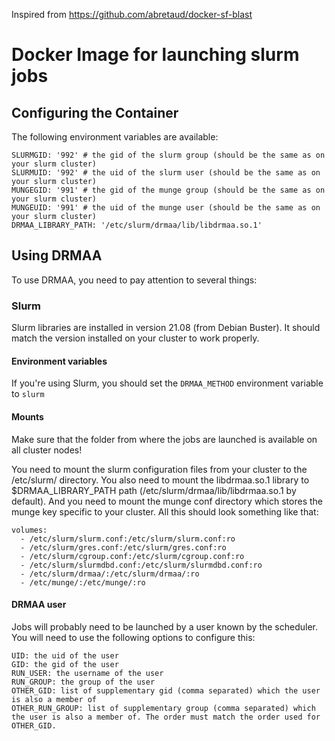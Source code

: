 Inspired from https://github.com/abretaud/docker-sf-blast

# Docker Image for launching slurm jobs

## Configuring the Container

The following environment variables are available:

```
SLURMGID: '992' # the gid of the slurm group (should be the same as on your slurm cluster)
SLURMUID: '992' # the uid of the slurm user (should be the same as on your slurm cluster)
MUNGEGID: '991' # the gid of the munge group (should be the same as on your slurm cluster)
MUNGEUID: '991' # the uid of the munge user (should be the same as on your slurm cluster)
DRMAA_LIBRARY_PATH: '/etc/slurm/drmaa/lib/libdrmaa.so.1'
```

## Using DRMAA

To use DRMAA, you need to pay attention to several things:

### Slurm

Slurm libraries are installed in version 21.08 (from Debian Buster). It should match the version installed on your cluster to work properly.

#### Environment variables

If you're using Slurm, you should set the `DRMAA_METHOD` environment variable to `slurm`

#### Mounts

Make sure that the folder from where the jobs are launched is available on all cluster nodes!

You need to mount the slurm configuration files from your cluster to the /etc/slurm/ directory.
You also need to mount the libdrmaa.so.1 library to $DRMAA_LIBRARY_PATH path (/etc/slurm/drmaa/lib/libdrmaa.so.1 by default).
And you need to mount the munge conf directory which stores the munge key specific to your cluster.
All this should look something like that:

```
volumes:
  - /etc/slurm/slurm.conf:/etc/slurm/slurm.conf:ro
  - /etc/slurm/gres.conf:/etc/slurm/gres.conf:ro
  - /etc/slurm/cgroup.conf:/etc/slurm/cgroup.conf:ro
  - /etc/slurm/slurmdbd.conf:/etc/slurm/slurmdbd.conf:ro
  - /etc/slurm/drmaa/:/etc/slurm/drmaa/:ro
  - /etc/munge/:/etc/munge/:ro
```

#### DRMAA user

Jobs will probably need to be launched by a user known by the scheduler. You will need to use the following options to configure this:

```
UID: the uid of the user
GID: the gid of the user
RUN_USER: the username of the user
RUN_GROUP: the group of the user
OTHER_GID: list of supplementary gid (comma separated) which the user is also a member of
OTHER_RUN_GROUP: list of supplementary group (comma separated) which the user is also a member of. The order must match the order used for OTHER_GID.
```

